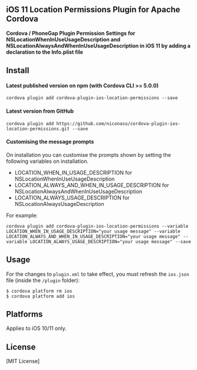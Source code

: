 ## iOS 11 Location Permissions Plugin for Apache Cordova

**Cordova / PhoneGap Plugin Permission Settings for NSLocationWhenInUseUsageDescription and NSLocationAlwaysAndWhenInUseUsageDescription in iOS 11 by adding a declaration to the Info.plist file**

## Install

#### Latest published version on npm (with Cordova CLI >= 5.0.0)

```
cordova plugin add cordova-plugin-ios-location-permissions --save
```

#### Latest version from GitHub

```
cordova plugin add https://github.com/niconaso/cordova-plugin-ios-location-permissions.git --save
```

#### Customising the message prompts

On installation you can customise the prompts shown by setting the following variables on installation.

- LOCATION_WHEN_IN_USAGE_DESCRIPTION for NSLocationWhenInUseUsageDescription
- LOCATION_ALWAYS_AND_WHEN_IN_USAGE_DESCRIPTION for NSLocationAlwaysAndWhenInUseUsageDescription
- LOCATION_ALWAYS_USAGE_DESCRIPTION for NSLocationAlwaysUsageDescription


For example:
```
cordova plugin add cordova-plugin-ios-location-permissions --variable LOCATION_WHEN_IN_USAGE_DESCRIPTION="your usage message" --variable LOCATION_ALWAYS_AND_WHEN_IN_USAGE_DESCRIPTION="your usage message" --variable LOCATION_ALWAYS_USAGE_DESCRIPTION="your usage message" --save
```

## Usage

For the changes to `plugin.xml` to take effect, you must refresh the `ios.json` file (inside the `/plugin` folder):
```
$ cordova platform rm ios
$ cordova platform add ios
```

## Platforms

Applies to iOS 10/11 only.

## License

[MIT License]
